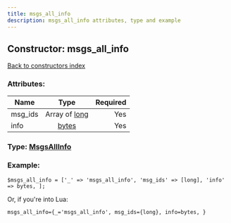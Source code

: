 ```yaml
---
title: msgs_all_info
description: msgs_all_info attributes, type and example
---
```

## Constructor: msgs\_all\_info  
[Back to constructors index](index.md)



### Attributes:

| Name     |    Type       | Required |
|----------|:-------------:|---------:|
|msg\_ids|Array of [long](../types/long.md) | Yes|
|info|[bytes](../types/bytes.md) | Yes|



### Type: [MsgsAllInfo](../types/MsgsAllInfo.md)


### Example:

```
$msgs_all_info = ['_' => 'msgs_all_info', 'msg_ids' => [long], 'info' => bytes, ];
```  

Or, if you're into Lua:  


```
msgs_all_info={_='msgs_all_info', msg_ids={long}, info=bytes, }

```


